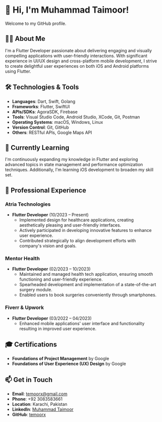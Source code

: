 # 👋 Hi, I'm Muhammad Taimoor!

Welcome to my GitHub profile.

## 👨‍💻 About Me

I'm a Flutter Developer passionate about delivering engaging and visually compelling applications with user-friendly interactions. With significant experience in UI/UX design and cross-platform mobile development, I strive to create delightful user experiences on both iOS and Android platforms using Flutter.

## 🛠 Technologies & Tools

- **Languages**: Dart, Swift, Golang
- **Frameworks**: Flutter, SwiftUI
- **APIs/SDKs**: AgoraSDK, Firebase
- **Tools**: Visual Studio Code, Android Studio, XCode, Git, Postman
- **Operating Systems**: macOS, Windows, Linux
- **Version Control**: Git, GitHub
- **Others**: RESTful APIs, Google Maps API

## 🌱 Currently Learning

I'm continuously expanding my knowledge in Flutter and exploring advanced topics in state management and performance optimization techniques. Additionally, I'm learning iOS development to broaden my skill set.

## 💼 Professional Experience

### Atria Technologies

- **Flutter Developer** (10/2023 – Present)
  - Implemented design for healthcare applications, creating aesthetically pleasing and user-friendly interfaces.
  - Actively participated in developing innovative features to enhance user experience.
  - Contributed strategically to align development efforts with company's vision and goals.

### Mentor Health

- **Flutter Developer** (02/2023 – 10/2023)
  - Maintained and managed health tech application, ensuring smooth functioning and user-friendly experience.
  - Spearheaded development and implementation of a state-of-the-art surgery module.
  - Enabled users to book surgeries conveniently through smartphones.

### Fiverr & Upwork

- **Flutter Developer** (03/2022 – 04/2023)
  - Enhanced mobile applications' user interface and functionality resulting in improved user experience.

## 🎓 Certifications

- **Foundations of Project Management** by Google
- **Foundations of User Experience (UX) Design** by Google

## 📫 Get in Touch

- **Email**: temoorx@gmail.com
- **Phone**: +92 3083583661
- **Location**: Karachi, Pakistan
- **LinkedIn**: [Muhammad Taimoor](https://www.linkedin.com/in/temoorx)
- **GitHub**: [temoorx](https://github.com/temoorx)
